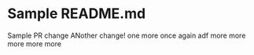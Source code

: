 # Sample README.md

Sample PR change
ANother change!
one more
once again
adf
more
more
more
more
more
